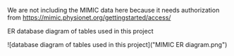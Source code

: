 We are not including the MIMIC data here because it needs authorization from   https://mimic.physionet.org/gettingstarted/access/   


ER database diagram of tables used in this project


![database diagram of tables used in this project]("MIMIC ER diagram.png")


